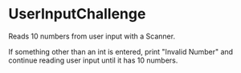 # UserInputChallenge

Reads 10 numbers from user input with a Scanner.

If something other than an int is entered, print "Invalid Number" and continue reading user input until it has 10 numbers.
